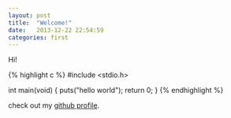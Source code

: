 ```yaml
---
layout: post
title:  "Welcome!"
date:   2013-12-22 22:54:59
categories: first
---
```


Hi!

{% highlight c %}
#include <stdio.h>

int main(void) {
    puts("hello world");
    return 0;
}
{% endhighlight %}

check out my [github profile].

[github profile]: https://github.com/freestyl3r
